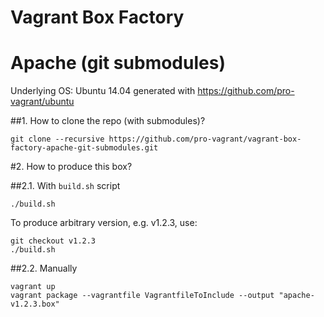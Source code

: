 Vagrant Box Factory
=====================

Apache (git submodules)
=======================

Underlying OS: Ubuntu 14.04 generated with https://github.com/pro-vagrant/ubuntu

##1. How to clone the repo (with submodules)?

    git clone --recursive https://github.com/pro-vagrant/vagrant-box-factory-apache-git-submodules.git

#2. How to produce this box?

##2.1. With `build.sh` script

    ./build.sh

To produce arbitrary version, e.g. v1.2.3, use:

    git checkout v1.2.3
    ./build.sh

##2.2. Manually

    vagrant up
    vagrant package --vagrantfile VagrantfileToInclude --output "apache-v1.2.3.box"

